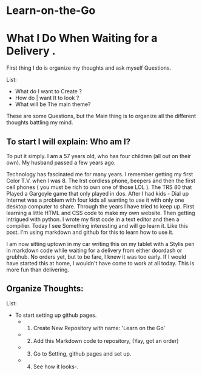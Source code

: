 # Learn-on-the-Go

# What I Do When Waiting for a Delivery .
First thing I do is organize my thoughts and ask myself Questions.

List:
- What do I want to Create ?
- How do | want It to look ?
- What will be The main theme?

These are some Questions, but the Main thing is to organize all the different thoughts battling my mind.

## To start I will explain: Who am I?
To put it simply. I am a 57 years old, who has four children (all out on their own). My husband passed a few years ago.

Technology has fascinated me for many years. I remember getting my first Color T.V. when I was 8. The lrst cordless phone, beepers and then the first cell phones ( you must be rich to own one of those LOL ). The TRS 80 that Played a Gargoyle game that only played in dos. After I had kids - Dial up Internet was a problem with four kids all wanting to use it with only one desktop computer to share. 
Through the years I have tried to keep up. First learning a little HTML and CSS code to make my own website. Then getting intrigued with python. I wrote my first code in a text editor and then a compilier. Today I see Something interesting and will go learn it. Like this post. I'm using markdown and github for this to learn how to use it.

I am now sitting uptown in my car writing this on my tablet with a Stylis pen in markdown code while waiting for a delivery from either doordash or grubhub. No orders yet, but to be fare, I knew it was too early. If I would have started this at home, I wouldn't have come to work at all today. This is more fun than delivering.

## Organize Thoughts:
List:
- To start setting up github pages.
    - 1.  Create New Repository with name: 'Learn on the Go'
    - 2.   Add this Markdown code to repository,
    (Yay, got an order)
    - 3.  Go to Setting, github pages and set up.
    - 4.  See how it looks-.











